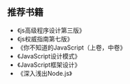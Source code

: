 ## 推荐书籍

* 《js高级程序设计第三版》
* 《js权威指南第七版》
* 《你不知道的JavaScript（上卷，中卷》
* 《JavaScript设计模式》
* 《JavaScript框架设计》
* 《深入浅出Node.js》